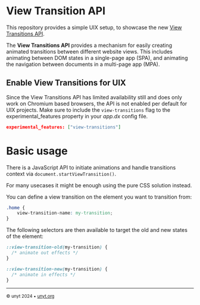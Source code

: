 # View Transition API

This repository provides a simple UIX setup, to showcase the new [View Transitions API](https://developer.mozilla.org/en-US/docs/Web/API/View_Transitions_API).


The **View Transitions API** provides a mechanism for easily creating animated transitions between different website views. This includes animating between DOM states in a single-page app (SPA), and animating the navigation between documents in a multi-page app (MPA).


## Enable View Transitions for UIX

Since the View Transitions API has limited availability still and does only work on Chromium based browsers, the API is not enabled per default for UIX projects. Make sure to include the `view-transitions` flag to the experimental_features property in your *app.dx* config file.

```json
experimental_features: ["view-transitions"]
```

# Basic usage
There is a JavaScript API to initiate animations and handle transitions context via `document.startViewTransition()`.

For many usecases it might be enough using the pure CSS solution instead. 

You can define a view transition on the element you want to transition from:

```CSS
.home {
	view-transition-name: my-transition;
}
```

The following selectors are then available to target the old and new states of the element:

```CSS
::view-transition-old(my-transition) {
  /* animate out effects */
}

::view-transition-new(my-transition) {
  /* animate in effects */
}
```

---

<sub>&copy; unyt 2024 • [unyt.org](https://unyt.org)</sub>